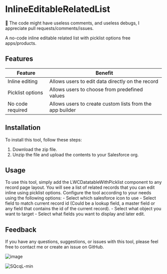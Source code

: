 # InlineEditableRelatedList

 🚀 The code might have useless comments, and useless debugs, I appreciate pull requests/comments/issues. 

A no-code inline editable related list with picklist options free apps/products.



## Features
| Feature | Benefit |
| ------- | ------- |
| Inline editing | Allows users to edit data directly on the record |
| Picklist options | Allows users to choose from predefined values |
| No code required | Allows users to create custom lists from the app builder |

## Installation
To install this tool, follow these steps:

1. Download the zip file.
2. Unzip the file and upload the contents to your Salesforce org.


## Usage
To use this tool, simply add the LWCDatatableWithPicklist component to any record page layout. You will see a list of related records that you can edit inline using picklist options.
 Configure the tool according to your needs using the following options:
    - Select which salesforce icon to use
    - Select field to match current record id (Could be a lookup field, a master field or any field that contains the id of the current record).
    - Select what object you want to target
    - Select what fields you want to display and later edit.

## Feedback
If you have any questions, suggestions, or issues with this tool, please feel free to contact me or create an issue on GitHub.

![image](https://github.com/SantiParris8/InlineEditableRelatedList/assets/32781893/066b8eb1-8c12-4bea-b628-3fa550fbe455)

![SQcqL-min](https://github.com/SantiParris8/InlineEditableRelatedList/assets/32781893/f4e4efb8-d2fe-4a69-a7ba-3b43710692dd)


